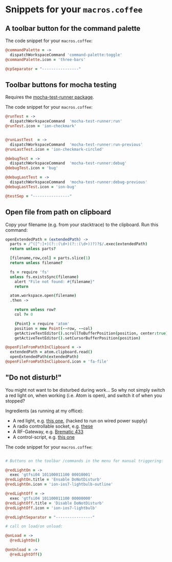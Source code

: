 # Snippets for your `macros.coffee`

## A toolbar button for the command palette

The code snippet for your `macros.coffee`:
```coffeescript
@commandPalette = ->
  dispatchWorkspaceCommand 'command-palette:toggle'
@commandPalette.icon = 'three-bars'

@cpSeparator = "----------------"
```

## Toolbar buttons for mocha testing
Requires the [mocha-test-runner package](https://atom.io/packages/mocha-test-runner).


The code snippet for your `macros.coffee`:
```coffeescript
@runTest = ->
  dispatchWorkspaceCommand  'mocha-test-runner:run'
@runTest.icon = 'ion-checkmark'


@runLastTest  = ->
  dispatchWorkspaceCommand  'mocha-test-runner:run-previous'
@runLastTest.icon = 'ion-checkmark-circled'

@debugTest = ->
  dispatchWorkspaceCommand  'mocha-test-runner:debug'
@debugTest.icon = 'bug'

@debugLastTest = ->
  dispatchWorkspaceCommand  'mocha-test-runner:debug-previous'
@debugLastTest.icon = 'ion-bug'

@testSep = "----------------"
```

## Open file from path on clipboard

Copy your filename (e.g. from your stacktrace) to the clipboard. Run this command:

```coffeescript
openExtendedPath = (extendedPath) ->
  parts = /^([^:]+)(?::(\d+)(?::(\d+))?)?$/.exec(extendedPath)
  return unless parts?

  [filename,row,col] = parts.slice(1)
  return unless filename?

  fs = require 'fs'
  unless fs.existsSync(filename)
    alert "File not found: #{filename}"
    return

  atom.workspace.open(filename)
  .then ->

    return unless row?
    col ?= 0

    {Point} = require 'atom'
    position = new Point(--row, --col)
    getActiveTextEditor().scrollToBufferPosition(position, center:true)
    getActiveTextEditor().setCursorBufferPosition(position)

@openFileFromPathInClipboard = ->
  extendedPath = atom.clipboard.read()
  openExtendedPath(extendedPath)
@openFileFromPathInClipboard.icon = 'fa-file'
```


## "Do not disturb!"

You might not want to be disturbed during work... So why not simply switch a red light on, when working (i.e. Atom is open), and switch it of when you stopped?

Ingredients (as running at my office):
* A red light, e.g. [this one](http://www.amazon.co.uk/Wanted-Message-Battery-Powered-Disturb/dp/B000OBYCAO), (hacked to run on wired power supply)
* A radio controllable socket, e.g.  [these](http://www.amazon.de/Steckdosen-GT-FSI-04a-Funksteckdosen-Quigg-Fernbedienung/dp/B006GDTN4E)
* A RF-Gateway, e.g. [Brematic 433](http://www.amazon.de/Brennenstuhl-Brematic-Single-Gateway-Netzteil/dp/B00EPR87O0)
* A control-script, e.g. [this one](https://github.com/d-a-n/433-codes/blob/master/database.md#quigg)

The code snippet for your `macros.coffee`:
```coffeescript

# Buttons on the toolbar /commands in the menu for manual triggering:

@redLightOn = ->
  exec 'gtfsi04 101100011100 00010001'
@redLightOn.title = 'Ensable DoNotDisturb'
@redLightOn.icon = 'ion-ios7-lightbulb-outline'

@redLightOff = ->
  exec 'gtfsi04 101100011100 00000000'
@redLightOff.title = 'Disable DoNotDisturb'
@redLightOff.icon = 'ion-ios7-lightbulb'

@redLightSeparator = "----------------"

# call on load/on unload:

@onLoad = ->
  @redLightOn()

@onUnload = ->
  @redLightOff()

```
